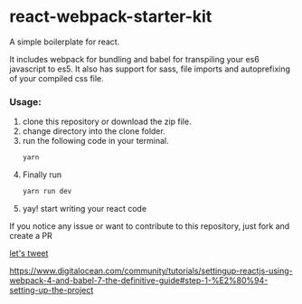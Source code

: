 # react-webpack-starter-kit

A simple boilerplate for react.

It includes webpack for bundling and babel for transpiling your es6 javascript to es5.
It also has support for sass, file imports and autoprefixing of your compiled css file.

### Usage:
1. clone this repository or download the zip file.
2. change directory into the clone folder.
3. run the following code in your terminal.
	```javascript
    yarn
    ```
4. Finally run
	```javascript
    yarn run dev
	```
5. yay! start writing your react code


If you notice any issue or want to contribute to this repository, just fork and create a PR

[let's tweet](https://twitter.com/jude_ojini)

https://www.digitalocean.com/community/tutorials/settingup-reactjs-using-webpack-4-and-babel-7-the-definitive-guide#step-1-%E2%80%94-setting-up-the-project
